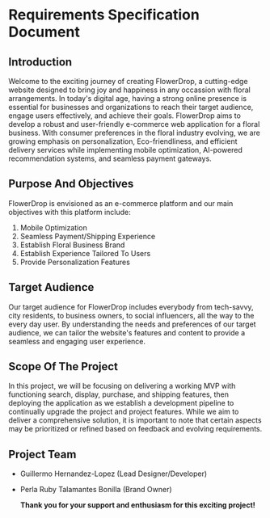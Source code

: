# Requirements Specification Document

## Introduction

Welcome to the exciting journey of creating FlowerDrop, a cutting-edge website designed to bring joy and happiness in any occassion with floral arrangements. In today's digital age, having a strong online presence is essential for businesses and organizations to reach their target audience, engage users effectively, and achieve their goals. FlowerDrop aims to develop a robust and user-friendly e-commerce web application for a floral business. With consumer preferences in the floral industry evolving, we are growing emphasis on personalization, Eco-friendliness, and efficient delivery services while implementing mobile optimization, AI-powered recommendation systems, and seamless payment gateways.

## Purpose And Objectives

FlowerDrop is envisioned as an e-commerce platform and our main objectives with this platform include:

1. Mobile Optimization
2. Seamless Payment/Shipping Experience
3. Establish Floral Business Brand
4. Establish Experience Tailored To Users
5. Provide Personalization Features

## Target Audience

Our target audience for FlowerDrop includes everybody from tech-savvy, city residents, to business owners, to social influencers, all the way to the every day user. By understanding the needs and preferences of our target audience, we can tailor the website's features and content to provide a seamless and engaging user experience.

## Scope Of The Project

In this project, we will be focusing on delivering a working MVP with functioning search, display, purchase, and shipping features, then deploying the application as we establish a development pipeline to continually upgrade the project and project features. While we aim to deliver a comprehensive solution, it is important to note that certain aspects may be prioritized or refined based on feedback and evolving requirements.

## Project Team

- Guillermo Hernandez-Lopez (Lead Designer/Developer)
- Perla Ruby Talamantes Bonilla (Brand Owner)

  **Thank you for your support and enthusiasm for this exciting project!**
